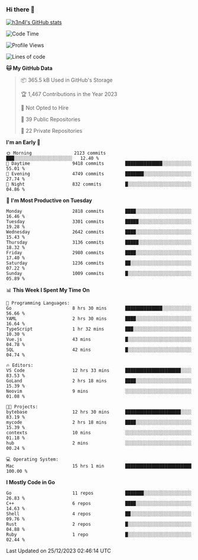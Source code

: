 ### Hi there 👋

[![h3n4l's GitHub stats](https://github-readme-stats.vercel.app/api?username=h3n4l&count_private=true&show_icons=true&theme=radical)](https://github.com/h3n4l/github-readme-stats)

<!--START_SECTION:waka-->
![Code Time](http://img.shields.io/badge/Code%20Time-1%2C807%20hrs%2041%20mins-blue)

![Profile Views](http://img.shields.io/badge/Profile%20Views-1-blue)

![Lines of code](https://img.shields.io/badge/From%20Hello%20World%20I%27ve%20Written-4.5%20million%20lines%20of%20code-blue)

**🐱 My GitHub Data** 

> 📦 365.5 kB Used in GitHub's Storage 
 > 
> 🏆 1,467 Contributions in the Year 2023
 > 
> 🚫 Not Opted to Hire
 > 
> 📜 39 Public Repositories 
 > 
> 🔑 22 Private Repositories 
 > 
**I'm an Early 🐤** 

```text
🌞 Morning                2123 commits        ███░░░░░░░░░░░░░░░░░░░░░░   12.40 % 
🌆 Daytime                9418 commits        ██████████████░░░░░░░░░░░   55.01 % 
🌃 Evening                4749 commits        ███████░░░░░░░░░░░░░░░░░░   27.74 % 
🌙 Night                  832 commits         █░░░░░░░░░░░░░░░░░░░░░░░░   04.86 % 
```
📅 **I'm Most Productive on Tuesday** 

```text
Monday                   2818 commits        ████░░░░░░░░░░░░░░░░░░░░░   16.46 % 
Tuesday                  3301 commits        █████░░░░░░░░░░░░░░░░░░░░   19.28 % 
Wednesday                2642 commits        ████░░░░░░░░░░░░░░░░░░░░░   15.43 % 
Thursday                 3136 commits        █████░░░░░░░░░░░░░░░░░░░░   18.32 % 
Friday                   2980 commits        ████░░░░░░░░░░░░░░░░░░░░░   17.40 % 
Saturday                 1236 commits        ██░░░░░░░░░░░░░░░░░░░░░░░   07.22 % 
Sunday                   1009 commits        █░░░░░░░░░░░░░░░░░░░░░░░░   05.89 % 
```


📊 **This Week I Spent My Time On** 

```text
💬 Programming Languages: 
Go                       8 hrs 30 mins       ██████████████░░░░░░░░░░░   56.66 % 
YAML                     2 hrs 30 mins       ████░░░░░░░░░░░░░░░░░░░░░   16.64 % 
TypeScript               1 hr 32 mins        ███░░░░░░░░░░░░░░░░░░░░░░   10.30 % 
Vue.js                   43 mins             █░░░░░░░░░░░░░░░░░░░░░░░░   04.78 % 
SQL                      42 mins             █░░░░░░░░░░░░░░░░░░░░░░░░   04.74 % 

🔥 Editors: 
VS Code                  12 hrs 33 mins      █████████████████████░░░░   83.53 % 
GoLand                   2 hrs 18 mins       ████░░░░░░░░░░░░░░░░░░░░░   15.39 % 
Neovim                   9 mins              ░░░░░░░░░░░░░░░░░░░░░░░░░   01.08 % 

🐱‍💻 Projects: 
bytebase                 12 hrs 30 mins      █████████████████████░░░░   83.19 % 
mycode                   2 hrs 18 mins       ████░░░░░░░░░░░░░░░░░░░░░   15.39 % 
contexts                 10 mins             ░░░░░░░░░░░░░░░░░░░░░░░░░   01.18 % 
hub                      2 mins              ░░░░░░░░░░░░░░░░░░░░░░░░░   00.24 % 

💻 Operating System: 
Mac                      15 hrs 1 min        █████████████████████████   100.00 % 
```

**I Mostly Code in Go** 

```text
Go                       11 repos            ███████░░░░░░░░░░░░░░░░░░   26.83 % 
C++                      6 repos             ████░░░░░░░░░░░░░░░░░░░░░   14.63 % 
Shell                    4 repos             ██░░░░░░░░░░░░░░░░░░░░░░░   09.76 % 
Rust                     2 repos             █░░░░░░░░░░░░░░░░░░░░░░░░   04.88 % 
Ruby                     1 repo              █░░░░░░░░░░░░░░░░░░░░░░░░   02.44 % 
```




 Last Updated on 25/12/2023 02:46:14 UTC
<!--END_SECTION:waka-->

